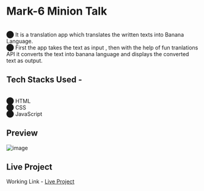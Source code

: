 # Mark-6 Minion Talk
<br>⬤ It is a translation app which translates the written texts into Banana Language.
<br>⬤ First the app takes the text as input , then with the help of fun tranlations API it converts the text into banana language and displays the converted text as output.
## Tech Stacks Used -
<br>⬤ HTML<br>
⬤ CSS<br>
⬤ JavaScript<br>
## Preview
![image](https://user-images.githubusercontent.com/94648812/189236489-f159cd66-ced1-4054-aa9b-e2fdc556bd48.png)
 <br>
## Live Project
Working Link - <a href="https://minion-talk-by-sunny.netlify.app/" target="_blank">Live Project</a>
